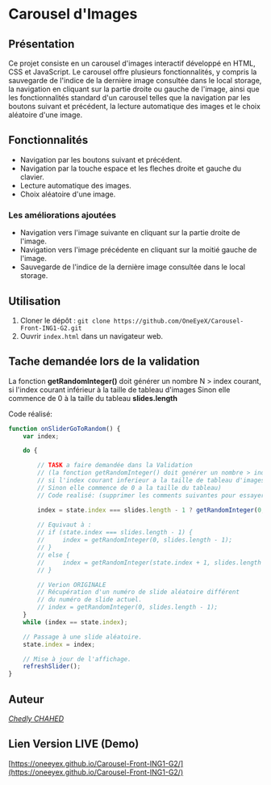 # Carousel d'Images

## Présentation

Ce projet consiste en un carousel d'images interactif développé en HTML, CSS et JavaScript. Le carousel offre plusieurs fonctionnalités, y compris la sauvegarde de l'indice de la dernière image consultée dans le local storage, la navigation en cliquant sur la partie droite ou gauche de l'image, ainsi que les fonctionnalités standard d'un carousel telles que la navigation par les boutons suivant et précédent, la lecture automatique des images et le choix aléatoire d'une image.

## Fonctionnalités

- Navigation par les boutons suivant et précédent.
- Navigation par la touche espace et les fleches droite et gauche du clavier.
- Lecture automatique des images.
- Choix aléatoire d'une image.

### Les améliorations ajoutées

- Navigation vers l'image suivante en cliquant sur la partie droite de l'image.
- Navigation vers l'image précédente en cliquant sur la moitié gauche de l'image.
- Sauvegarde de l'indice de la dernière image consultée dans le local storage.

## Utilisation

1. Cloner le dépôt : `git clone https://github.com/OneEyeX/Carousel-Front-ING1-G2.git`
2. Ouvrir `index.html` dans un navigateur web.

## Tache demandée lors de la validation

 La fonction <b>getRandomInteger()</b> doit générer un nombre N > index courant, si l'index courant inférieur à la taille de tableau d'images Sinon elle commence de 0 à la taille du tableau <b>slides.length</b>

 Code réalisé: 

```js
function onSliderGoToRandom() {
    var index;

    do {

        // TASK a faire demandée dans la Validation 
        // (la fonction getRandomInteger() doit genérer un nombre > index courant 
        // si l'index courant inferieur a la taille de tableau d'images 
        // Sinon elle commence de 0 a la taille du tableau)
        // Code realisé: (supprimer les comments suivantes pour essayer)

        index = state.index === slides.length - 1 ? getRandomInteger(0, slides.length - 1) : getRandomInteger(state.index + 1, slides.length - 1);
        
        // Equivaut à :
        // if (state.index === slides.length - 1) {
        //     index = getRandomInteger(0, slides.length - 1);
        // }
        // else {
        //     index = getRandomInteger(state.index + 1, slides.length - 1)
        // }

        // Verion ORIGINALE
        // Récupération d'un numéro de slide aléatoire différent
        // du numéro de slide actuel.
        // index = getRandomInteger(0, slides.length - 1);
    }
    while (index == state.index);

    // Passage à une slide aléatoire.
    state.index = index;

    // Mise à jour de l'affichage.
    refreshSlider();
}
```

## Auteur

_[Chedly CHAHED](https://www.linkedin.com/in/chedly-chahed/)_

## Lien Version LIVE (Demo)

[https://oneeyex.github.io/Carousel-Front-ING1-G2/](https://oneeyex.github.io/Carousel-Front-ING1-G2/)
